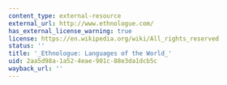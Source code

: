 ```yaml
---
content_type: external-resource
external_url: http://www.ethnologue.com/
has_external_license_warning: true
license: https://en.wikipedia.org/wiki/All_rights_reserved
status: ''
title: '_Ethnologue: Languages of the World_'
uid: 2aa5d98a-1a52-4eae-901c-88e3da1dcb5c
wayback_url: ''
---
```

